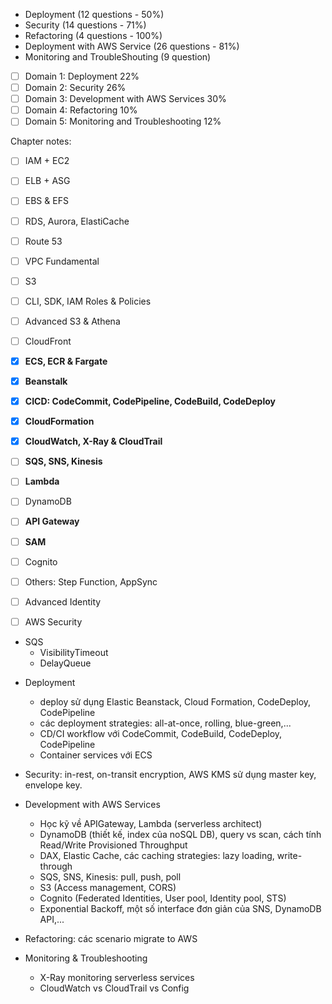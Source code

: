 - Deployment (12 questions - 50%)
- Security (14 questions - 71%)
- Refactoring (4 questions - 100%)
- Deployment with AWS Service (26 questions - 81%)
- Monitoring and TroubleShouting (9 question)


- [ ] Domain 1: Deployment 22%
- [ ] Domain 2: Security 26%
- [ ] Domain 3: Development with AWS Services 30%
- [ ] Domain 4: Refactoring 10%
- [ ] Domain 5: Monitoring and Troubleshooting 12%

Chapter notes:

- [ ] IAM + EC2
- [ ] ELB + ASG
- [ ] EBS & EFS
- [ ] RDS, Aurora, ElastiCache
- [ ] Route 53
- [ ] VPC Fundamental
- [ ] S3
- [ ] CLI, SDK, IAM Roles & Policies
- [ ] Advanced S3 & Athena
- [ ] CloudFront
- [X] **ECS, ECR & Fargate**
- [X] **Beanstalk**
- [X] **CICD: CodeCommit, CodePipeline, CodeBuild, CodeDeploy**
- [X] **CloudFormation**
- [X] **CloudWatch, X-Ray & CloudTrail**
- [ ] **SQS, SNS, Kinesis**
- [ ] **Lambda**
- [ ] DynamoDB
- [ ] **API Gateway**
- [ ] **SAM**
- [ ] Cognito
- [ ] Others: Step Function, AppSync
- [ ] Advanced Identity
- [ ] AWS Security


- SQS
    - VisibilityTimeout
    - DelayQueue
    
+ Deployment
    - deploy sử dụng Elastic Beanstack, Cloud Formation, CodeDeploy, CodePipeline
    - các deployment strategies: all-at-once, rolling, blue-green,...
    - CD/CI workflow với CodeCommit, CodeBuild, CodeDeploy, CodePipeline
    - Container services với ECS

+ Security: in-rest, on-transit encryption, AWS KMS sử dụng master key, envelope key.    
+ Development with AWS Services
    - Học kỹ về APIGateway, Lambda (serverless architect)
    - DynamoDB (thiết kế, index của noSQL DB), query vs scan, cách tính Read/Write Provisioned Throughput
    - DAX, Elastic Cache, các caching strategies: lazy loading, write-through
    - SQS, SNS, Kinesis: pull, push, poll
    - S3 (Access management, CORS)
    - Cognito (Federated Identities, User pool, Identity pool, STS)
    - Exponential Backoff, một số interface đơn giản của SNS, DynamoDB API,...
    
+ Refactoring: các scenario migrate to AWS
+ Monitoring & Troubleshooting
    - X-Ray monitoring serverless services
    - CloudWatch vs CloudTrail vs Config
    
